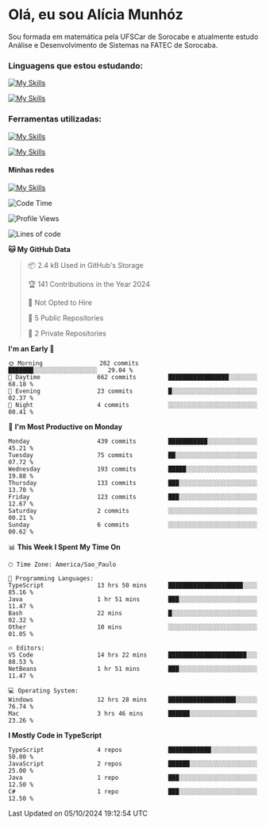 # Olá, eu sou Alícia Munhóz

<p>Sou formada em matemática pela UFSCar de Sorocabe e atualmente estudo Análise e Desenvolvimento de Sistemas na FATEC de Sorocaba.</p>

### Linguagens que estou estudando:

[![My Skills](https://skillicons.dev/icons?i=js,ts,html,css)](https://skillicons.dev)


[![My Skills](https://skillicons.dev/icons?i=nodejs,java,py,latex)](https://skillicons.dev)

### Ferramentas utilizadas:

[![My Skills](https://skillicons.dev/icons?i=vscode,discord,figma,git)](https://skillicons.dev)

[![My Skills](https://skillicons.dev/icons?i=github,gmail,mongodb,sublime)](https://skillicons.dev)

#### Minhas redes
[![My Skills](https://skillicons.dev/icons?i=linkedin)](https://www.linkedin.com/in/aliciamunhozfrancodecamargo/)

<!--START_SECTION:waka-->
![Code Time](http://img.shields.io/badge/Code%20Time-91%20hrs%203%20mins-blue)

![Profile Views](http://img.shields.io/badge/Profile%20Views-1-blue)

![Lines of code](https://img.shields.io/badge/From%20Hello%20World%20I%27ve%20Written-1.6%20million%20lines%20of%20code-blue)

**🐱 My GitHub Data** 

> 📦 2.4 kB Used in GitHub's Storage 
 > 
> 🏆 141 Contributions in the Year 2024
 > 
> 🚫 Not Opted to Hire
 > 
> 📜 5 Public Repositories 
 > 
> 🔑 2 Private Repositories 
 > 
**I'm an Early 🐤** 

```text
🌞 Morning                282 commits         ███████░░░░░░░░░░░░░░░░░░   29.04 % 
🌆 Daytime                662 commits         █████████████████░░░░░░░░   68.18 % 
🌃 Evening                23 commits          █░░░░░░░░░░░░░░░░░░░░░░░░   02.37 % 
🌙 Night                  4 commits           ░░░░░░░░░░░░░░░░░░░░░░░░░   00.41 % 
```
📅 **I'm Most Productive on Monday** 

```text
Monday                   439 commits         ███████████░░░░░░░░░░░░░░   45.21 % 
Tuesday                  75 commits          ██░░░░░░░░░░░░░░░░░░░░░░░   07.72 % 
Wednesday                193 commits         █████░░░░░░░░░░░░░░░░░░░░   19.88 % 
Thursday                 133 commits         ███░░░░░░░░░░░░░░░░░░░░░░   13.70 % 
Friday                   123 commits         ███░░░░░░░░░░░░░░░░░░░░░░   12.67 % 
Saturday                 2 commits           ░░░░░░░░░░░░░░░░░░░░░░░░░   00.21 % 
Sunday                   6 commits           ░░░░░░░░░░░░░░░░░░░░░░░░░   00.62 % 
```


📊 **This Week I Spent My Time On** 

```text
🕑︎ Time Zone: America/Sao_Paulo

💬 Programming Languages: 
TypeScript               13 hrs 50 mins      █████████████████████░░░░   85.16 % 
Java                     1 hr 51 mins        ███░░░░░░░░░░░░░░░░░░░░░░   11.47 % 
Bash                     22 mins             █░░░░░░░░░░░░░░░░░░░░░░░░   02.32 % 
Other                    10 mins             ░░░░░░░░░░░░░░░░░░░░░░░░░   01.05 % 

🔥 Editors: 
VS Code                  14 hrs 22 mins      ██████████████████████░░░   88.53 % 
NetBeans                 1 hr 51 mins        ███░░░░░░░░░░░░░░░░░░░░░░   11.47 % 

💻 Operating System: 
Windows                  12 hrs 28 mins      ███████████████████░░░░░░   76.74 % 
Mac                      3 hrs 46 mins       ██████░░░░░░░░░░░░░░░░░░░   23.26 % 
```

**I Mostly Code in TypeScript** 

```text
TypeScript               4 repos             ████████████░░░░░░░░░░░░░   50.00 % 
JavaScript               2 repos             ██████░░░░░░░░░░░░░░░░░░░   25.00 % 
Java                     1 repo              ███░░░░░░░░░░░░░░░░░░░░░░   12.50 % 
C#                       1 repo              ███░░░░░░░░░░░░░░░░░░░░░░   12.50 % 
```




 Last Updated on 05/10/2024 19:12:54 UTC
<!--END_SECTION:waka-->
